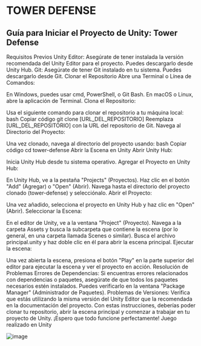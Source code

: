 # TOWER DEFENSE
## Guía para Iniciar el Proyecto de Unity: Tower Defense
Requisitos Previos
Unity Editor: Asegúrate de tener instalada la versión recomendada del Unity Editor para el proyecto. Puedes descargarlo desde Unity Hub.
Git: Asegúrate de tener Git instalado en tu sistema. Puedes descargarlo desde Git.
Clonar el Repositorio
Abre una Terminal o Línea de Comandos:

En Windows, puedes usar cmd, PowerShell, o Git Bash.
En macOS o Linux, abre la aplicación de Terminal.
Clona el Repositorio:

Usa el siguiente comando para clonar el repositorio a tu máquina local:
bash
Copiar código
git clone [URL_DEL_REPOSITORIO]
Reemplaza [URL_DEL_REPOSITORIO] con la URL del repositorio de Git.
Navega al Directorio del Proyecto:

Una vez clonado, navega al directorio del proyecto usando:
bash
Copiar código
cd tower-defense
Abrir la Escena en Unity
Abrir Unity Hub:

Inicia Unity Hub desde tu sistema operativo.
Agregar el Proyecto en Unity Hub:

En Unity Hub, ve a la pestaña "Projects" (Proyectos).
Haz clic en el botón "Add" (Agregar) o "Open" (Abrir).
Navega hasta el directorio del proyecto clonado (tower-defense) y selecciónalo.
Abrir el Proyecto:

Una vez añadido, selecciona el proyecto en Unity Hub y haz clic en "Open" (Abrir).
Seleccionar la Escena:

En el editor de Unity, ve a la ventana "Project" (Proyecto).
Navega a la carpeta Assets y busca la subcarpeta que contiene la escena (por lo general, en una carpeta llamada Scenes o similar).
Busca el archivo principal.unity y haz doble clic en él para abrir la escena principal.
Ejecutar la escena:

Una vez abierta la escena, presiona el botón "Play" en la parte superior del editor para ejecutar la escena y ver el proyecto en acción.
Resolución de Problemas
Errores de Dependencias: Si encuentras errores relacionados con dependencias o paquetes, asegúrate de que todos los paquetes necesarios estén instalados. Puedes verificarlo en la ventana "Package Manager" (Administrador de Paquetes).
Problemas de Versiones: Verifica que estás utilizando la misma versión del Unity Editor que la recomendada en la documentación del proyecto.
Con estas instrucciones, deberías poder clonar tu repositorio, abrir la escena principal y comenzar a trabajar en tu proyecto de Unity. ¡Espero que todo funcione perfectamente!
Juego realizado en Unity

![image](https://github.com/user-attachments/assets/69aa6e6f-b3b5-4942-854c-8e26b65a9f9a)
